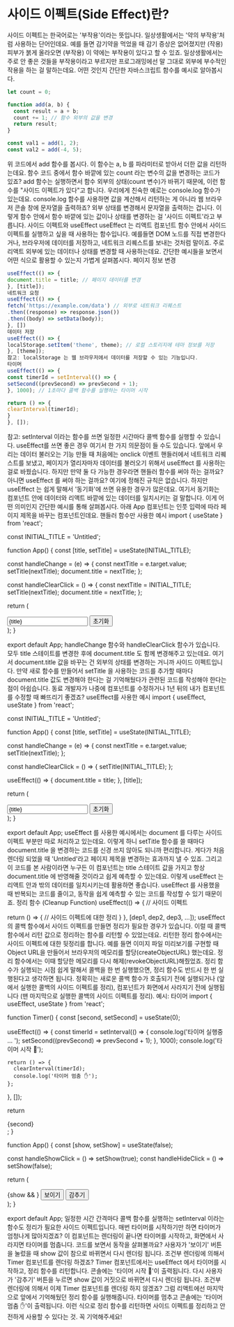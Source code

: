 # 사이드 이펙트(Side Effect)란?

사이드 이펙트는 한국어로는 '부작용'이라는 뜻입니다.
일상생활에서는 '약의 부작용'처럼 사용하는 단어인데요.
예를 들면 감기약을 먹었을 때
감기 증상은 없어졌지만 (작용)
피부가 붉게 올라오면 (부작용)
이 약에는 부작용이 있다고 할 수 있죠.
일상생활에서는 주로 안 좋은 것들을 부작용이라고 부르지만
프로그래밍에선 말 그대로 외부에 부수적인 작용을 하는 걸 말하는데요.
어떤 것인지 간단한 자바스크립트 함수를 예시로 알아봅시다.

```javascript
let count = 0;

function add(a, b) {
  const result = a + b;
  count += 1; // 함수 외부의 값을 변경
  return result;
}

const val1 = add(1, 2);
const val2 = add(-4, 5);
```

위 코드에서 add 함수를 봅시다.
이 함수는 a, b 를 파라미터로 받아서 더한 값을 리턴하는데요.
함수 코드 중에서 함수 바깥에 있는 count 라는 변수의 값을 변경하는 코드가 있죠?
add 함수는 실행하면서 함수 외부의 상태(count 변수)가 바뀌기 때문에,
이런 함수를 "사이드 이펙트가 있다"고 합니다.
우리에게 친숙한 예로는 console.log 함수가 있는데요.
console.log 함수를 사용하면 값을 계산해서 리턴하는 게 아니라
웹 브라우저 콘솔 창에 문자열을 출력하죠?
외부 상태를 변경해서 문자열을 출력하는 겁니다.
이렇게 함수 안에서 함수 바깥에 있는 값이나 상태를 변경하는 걸 '사이드 이펙트'라고 부릅니다.
사이드 이펙트와 useEffect
useEffect 는 리액트 컴포넌트 함수 안에서
사이드 이펙트를 실행하고 싶을 때 사용하는 함수입니다.
예를들면 DOM 노드를 직접 변경한다거나,
브라우저에 데이터를 저장하고,
네트워크 리퀘스트를 보내는 것처럼 말이죠.
주로 리액트 외부에 있는 데이터나 상태를 변경할 때 사용하는데요.
간단한 예시들을 보면서 어떤 식으로 활용할 수 있는지 가볍게 살펴봅시다.
페이지 정보 변경

```javascript
useEffect(() => {
document.title = title; // 페이지 데이터를 변경
}, [title]);
네트워크 요청
useEffect(() => {
fetch('https://example.com/data') // 외부로 네트워크 리퀘스트
.then((response) => response.json())
.then((body) => setData(body));
}, [])
데이터 저장
useEffect(() => {
localStorage.setItem('theme', theme); // 로컬 스토리지에 테마 정보를 저장
}, [theme]);
참고: localStorage 는 웹 브라우저에서 데이터를 저장할 수 있는 기능입니다.
타이머
useEffect(() => {
const timerId = setInterval(() => {
setSecond((prevSecond) => prevSecond + 1);
}, 1000); // 1초마다 콜백 함수를 실행하는 타이머 시작

return () => {
clearInterval(timerId);
}
}, []);
```

참고: setInterval 이라는 함수를 쓰면 일정한 시간마다 콜백 함수를 실행할 수 있습니다.
useEffect를 쓰면 좋은 경우
여기서 한 가지 의문점이 들 수도 있습니다.
앞에서 우리는 데이터 불러오는 기능 만들 때
처음에는 onclick 이벤트 핸들러에서 네트워크 리퀘스트를 보냈고,
페이지가 열리자마자 데이터를 불러오기 위해서 useEffect 를 사용하는 걸로 바꿨습니다.
하지만 만약 둘 다 가능한 경우라면 핸들러 함수를 써야 하는 걸까요?
아니면 useEffect 를 써야 하는 걸까요?
여기에 정해진 규칙은 없습니다.
하지만 useEffect 는 쉽게 말해서 '동기화'에 쓰면 유용한 경우가 많은데요.
여기서 동기화는 컴포넌트 안에 데이터와 리액트 바깥에 있는 데이터를 일치시키는 걸 말합니다.
이게 어떤 의미인지 간단한 예시를 통해 살펴봅시다.
아래 App 컴포넌트는 인풋 입력에 따라 페이지 제목을 바꾸는 컴포넌트인데요.
핸들러 함수만 사용한 예시
import { useState } from 'react';

const INITIAL_TITLE = 'Untitled';

function App() {
const [title, setTitle] = useState(INITIAL_TITLE);

const handleChange = (e) => {
const nextTitle = e.target.value;
setTitle(nextTitle);
document.title = nextTitle;
};

const handleClearClick = () => {
const nextTitle = INITIAL_TITLE;
setTitle(nextTitle);
document.title = nextTitle;
};

return (

<div>
<input value={title} onChange={handleChange} />
<button onClick={handleClearClick}>초기화</button>
</div>
);
}

export default App;
handleChange 함수와 handleClearClick 함수가 있습니다.
모두 title 스테이트를 변경한 후에 document.title 도 함께 변경해주고 있는데요.
여기서 document.title 값을 바꾸는 건 외부의 상태를 변경하는 거니까 사이드 이펙트입니다.
만약 새로 함수를 만들어서 setTitle 을 사용하는 코드를 추가할 때마다
document.title 값도 변경해야 한다는 걸 기억해뒀다가 관련된 코드를 작성해야 한다는 점이 아쉽습니다.
동료 개발자가 나중에 컴포넌트를 수정하거나 1년 뒤의 내가 컴포넌트를 수정할 때 빠뜨리기 좋겠죠?
useEffect를 사용한 예시
import { useEffect, useState } from 'react';

const INITIAL_TITLE = 'Untitled';

function App() {
const [title, setTitle] = useState(INITIAL_TITLE);

const handleChange = (e) => {
const nextTitle = e.target.value;
setTitle(nextTitle);
};

const handleClearClick = () => {
setTitle(INITIAL_TITLE);
};

useEffect(() => {
document.title = title;
}, [title]);

return (

<div>
<input value={title} onChange={handleChange} />
<button onClick={handleClearClick}>초기화</button>
</div>
);
}

export default App;
useEffect 를 사용한 예시에서는 document 를 다루는 사이드 이펙트 부분만 따로 처리하고 있는데요.
이렇게 하니 setTitle 함수를 쓸 때마다 document.title 을 변경하는 코드를 신경 쓰지 않아도 되니까 편리합니다.
게다가 처음 렌더링 되었을 때 'Untitled'라고 페이지 제목을 변경하는 효과까지 낼 수 있죠.
그리고 이 코드를 본 사람이라면 누구든 이 컴포넌트는 title 스테이트 값을 가지고 항상 document.title 에 반영해줄 것이라고 쉽게 예측할 수 있는데요.
이렇게 useEffect 는 리액트 안과 밖의 데이터를 일치시키는데 활용하면 좋습니다.
useEffect 를 사용했을 때 반복되는 코드를 줄이고, 동작을 쉽게 예측할 수 있는 코드를 작성할 수 있기 때문이죠.
정리 함수 (Cleanup Function)
useEffect(() => {
// 사이드 이펙트

return () => {
// 사이드 이펙트에 대한 정리
}
}, [dep1, dep2, dep3, ...]);
useEffect 의 콜백 함수에서 사이드 이펙트를 만들면 정리가 필요한 경우가 있습니다.
이럴 때 콜백 함수에서 리턴 값으로 정리하는 함수를 리턴할 수 있었는데요.
리턴한 정리 함수에서는 사이드 이펙트에 대한 뒷정리를 합니다.
예를 들면 이미지 파일 미리보기를 구현할 때 Object URL을 만들어서 브라우저의 메모리를 할당(createObjectURL) 했는데요. 정리 함수에서는 이때 할당한 메모리를 다시 해제(revokeObjectURL)해줬었죠.
정리 함수가 실행되는 시점
쉽게 말해서 콜백을 한 번 실행했으면, 정리 함수도 반드시 한 번 실행된다고 생각하면 됩니다.
정확히는 새로운 콜백 함수가 호출되기 전에 실행되거나 (앞에서 실행한 콜백의 사이드 이펙트를 정리), 컴포넌트가 화면에서 사라지기 전에 실행됩니다 (맨 마지막으로 실행한 콜백의 사이드 이펙트를 정리).
예시: 타이머
import { useEffect, useState } from 'react';

function Timer() {
const [second, setSecond] = useState(0);

useEffect(() => {
const timerId = setInterval(() => {
console.log('타이머 실행중 ... ');
setSecond((prevSecond) => prevSecond + 1);
}, 1000);
console.log('타이머 시작 🏁');

    return () => {
      clearInterval(timerId);
      console.log('타이머 멈춤 ✋');
    };

}, []);

return <div>{second}</div>;
}

function App() {
const [show, setShow] = useState(false);

const handleShowClick = () => setShow(true);
const handleHideClick = () => setShow(false);

return (

<div>
{show && <Timer />}
<button onClick={handleShowClick}>보이기</button>
<button onClick={handleHideClick}>감추기</button>
</div>
);
}

export default App;
일정한 시간 간격마다 콜백 함수를 실행하는 setInterval 이라는 함수도 정리가 필요한 사이드 이펙트입니다.
매번 타이머를 시작하기만 하면 타이머가 엄청나게 많아지겠죠?
이 컴포넌트는 렌더링이 끝나면 타이머를 시작하고, 화면에서 사라지면 타이머를 멈춥니다.
코드를 보면서 동작을 살펴볼까요?
사용자가 '보이기' 버튼을 눌렀을 때 show 값이 참으로 바뀌면서 다시 렌더링 됩니다.
조건부 렌더링에 의해서 Timer 컴포넌트를 렌더링 하겠죠?
Timer 컴포넌트에서는 useEffect 에서 타이머를 시작하고, 정리 함수를 리턴합니다.
콘솔에는 '타이머 시작 🏁'이 출력됩니다.
다시 사용자가 '감추기' 버튼을 누르면 show 값이 거짓으로 바뀌면서 다시 렌더링 됩니다.
조건부 렌더링에 의해서 이제 Timer 컴포넌트를 렌더링 하지 않겠죠?
그럼 리액트에선 마지막으로 앞에서 기억해뒀던 정리 함수를 실행해줍니다.
타이머를 멈추고 콘솔에는 '타이머 멈춤 ✋'이 출력됩니다.
이런 식으로 정리 함수를 리턴하면 사이드 이펙트를 정리하고 안전하게 사용할 수 있다는 것.
꼭 기억해주세요!
